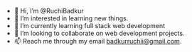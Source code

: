 - 👋 Hi, I’m @RuchiBadkur
- 👀 I’m interested in learning new things.
- 🌱 I’m currently learning full stack web development
- 💞️ I’m looking to collaborate on web development projects.
- 📫 Reach me through my email badkurruchii@gmail.com.

<!---
RuchiBadkur/RuchiBadkur is a ✨ special ✨ repository because its `README.md` (this file) appears on your GitHub profile.
You can click the Preview link to take a look at your changes.
--->
